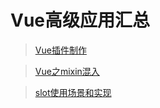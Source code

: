 # Vue高级应用汇总

> [Vue插件制作](知识笔记/大前端/框架/Vue/Vue高级应用/Vue插件制作.md)

> [Vue之mixin混入](知识笔记/大前端/框架/Vue/Vue高级应用/mixin混入.md)

> [slot使用场景和实现](知识笔记/大前端/框架/Vue/Vue高级应用/slot使用.md)

